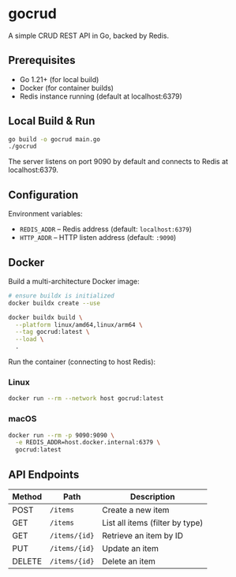  # gocrud

 A simple CRUD REST API in Go, backed by Redis.

 ## Prerequisites

 * Go 1.21+ (for local build)
 * Docker (for container builds)
 * Redis instance running (default at localhost:6379)

 ## Local Build & Run

 ```bash
 go build -o gocrud main.go
 ./gocrud
 ```

 The server listens on port 9090 by default and connects to Redis at localhost:6379.

 ## Configuration

 Environment variables:

 * `REDIS_ADDR` – Redis address (default: `localhost:6379`)
 * `HTTP_ADDR` – HTTP listen address (default: `:9090`)

 ## Docker

 Build a multi-architecture Docker image:

 ```bash
 # ensure buildx is initialized
 docker buildx create --use

 docker buildx build \
   --platform linux/amd64,linux/arm64 \
   --tag gocrud:latest \
   --load \
   .
 ```

 Run the container (connecting to host Redis):

 ### Linux

 ```bash
 docker run --rm --network host gocrud:latest
 ```

 ### macOS

 ```bash
 docker run --rm -p 9090:9090 \
   -e REDIS_ADDR=host.docker.internal:6379 \
   gocrud:latest
 ```

 ## API Endpoints

 | Method | Path          | Description                         |
 | ------ | ------------- | ----------------------------------- |
 | POST   | `/items`      | Create a new item                   |
 | GET    | `/items`      | List all items (filter by type)     |
 | GET    | `/items/{id}` | Retrieve an item by ID              |
 | PUT    | `/items/{id}` | Update an item                      |
 | DELETE | `/items/{id}` | Delete an item                      |